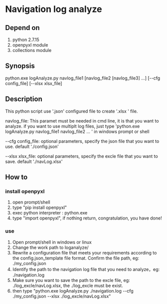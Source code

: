 # Navigation log analyze

## Depend on

1. python 2.7.15
2. openpyxl module
3. collections module

## Synopsis

python.exe logAnalyze.py navlog_file1 [navlog_file2 [navlog_file3] ...] [--cfg config_file] [--xlsx xlsx_file]

## Description

This python script use '.json' configured file to create '.xlsx ' file.

navlog_file: This paramet must be needed in cmd line, it is that you want to analyze. if you want to use multiplt log files, just type 'python.exe logAnalyze.py navlog_file1 navlog_file2 ... ' in windows prompt or shell

--cfg config_file: optional parameters, specify the json file that you want to use. default './config.json'

--xlsx xlsx_file: optional parameters, specify the excle file that you want to save. default './navLog.xlsx'

## How to

### install openpyxl

1. open prompt/shell
2. type "pip install openpyxl"
3. exec python interpreter : python.exe
4. type "import openpyxl", if nothing return, congratulation, you have done!

### use

1. Open prompt/shell in windows or linux
2. Change the work path to loganalyze/
3. Rewrite a configuration file that meets your requirements according to the config.json_template file format. Confirm the file path, eg: ./my_config.json
4. Identify the path to the navigation log file that you need to analyze，eg: ./navigation.log
5. Make sure you want to save the path to the excle file, eg: ./log_excle/navLog.xlsx, the ./log_excle must be exist.
6. then type "python.exe logAnalyze.py ./navigation.log --cfg ./my_config.json --xlsx ./log_excle/navLog.xlsx"
